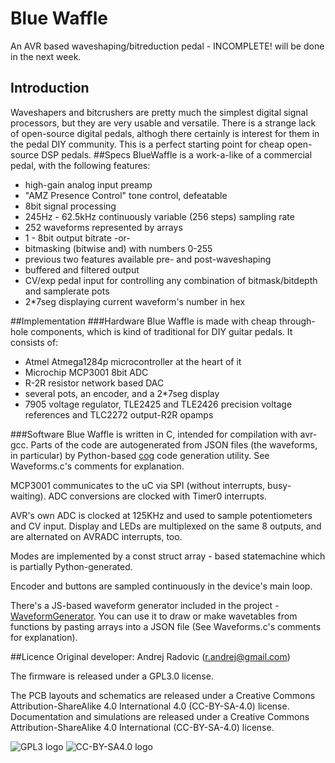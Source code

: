 # Blue Waffle
An AVR based waveshaping/bitreduction pedal - INCOMPLETE! will be done in the next week.

## Introduction
Waveshapers and bitcrushers are pretty much the simplest digital signal processors, but they are very usable and versatile.
There is a strange lack of open-source digital pedals, althogh there certainly is interest for them in the pedal DIY community. This is a perfect starting point for cheap open-source DSP pedals.
##Specs
BlueWaffle is a work-a-like of a commercial pedal, with the following features:
* high-gain analog input preamp
* "AMZ Presence Control" tone control, defeatable
* 8bit signal processing
* 245Hz - 62.5kHz continuously variable (256 steps) sampling rate
* 252 waveforms represented by arrays
* 1 - 8bit output bitrate -or-
* bitmasking (bitwise and) with numbers 0-255
* previous two features available pre- and post-waveshaping
* buffered and filtered output
* CV/exp pedal input for controlling any combination of bitmask/bitdepth and samplerate pots
* 2*7seg displaying current waveform's number in hex

##Implementation
###Hardware
Blue Waffle is made with cheap through-hole components, which is kind of traditional for DIY guitar pedals. It consists of:
* Atmel Atmega1284p microcontroller at the heart of it
* Microchip MCP3001 8bit ADC
* R-2R resistor network based DAC
* several pots, an encoder, and a 2*7seg display
* 7905 voltage regulator, TLE2425 and TLE2426 precision voltage references and TLC2272 output-R2R opamps

###Software
Blue Waffle is written in C, intended for compilation with avr-gcc. Parts of the code are autogenerated from JSON files (the waveforms, in particular) by Python-based [cog](http://nedbatchelder.com/code/cog/) code generation utility. See Waveforms.c's comments for explanation.

MCP3001 communicates to the uC via SPI (without interrupts, busy-waiting). ADC conversions are clocked with Timer0 interrupts.

AVR's own ADC is clocked at 125KHz and used to sample potentiometers and CV input. Display and LEDs are multiplexed on the same 8 outputs, and are alternated on AVRADC interrupts, too.

Modes are implemented by a const struct array - based statemachine which is partially Python-generated.

Encoder and buttons are sampled continuously in the device's main loop.

There's a JS-based waveform generator included in the project  - [WaveformGenerator](http://randrej.github.io/BlueWaffle/). You can use it to draw or make wavetables from functions by pasting arrays into a JSON file (See Waveforms.c's comments for explanation).

##Licence
Original developer: Andrej Radovic (r.andrej@gmail.com)

The firmware is released under a GPL3.0 license.

The PCB layouts and schematics are released under a Creative Commons Attribution-ShareAlike 4.0 International 4.0 (CC-BY-SA-4.0) license.
Documentation and simulations are released under a Creative Commons Attribution-ShareAlike 4.0 International (CC-BY-SA-4.0) license.


![GPL3 logo](http://www.gnu.org/graphics/gplv3-127x51.png) ![CC-BY-SA4.0 logo](http://licensebuttons.net/l/by-sa/4.0/88x31.png)
